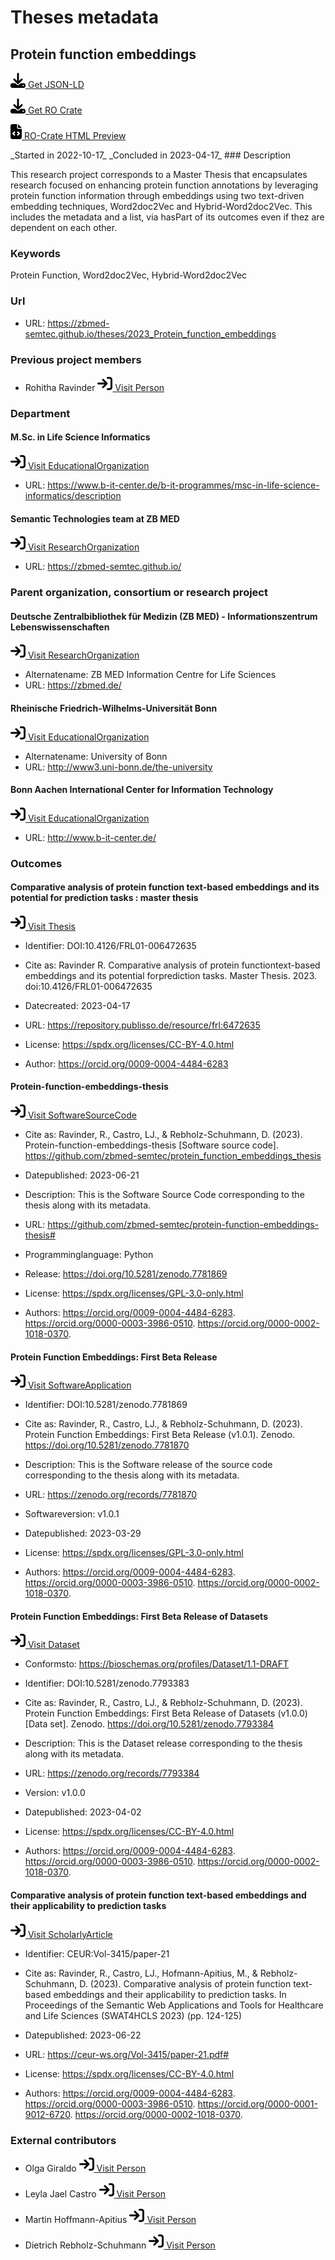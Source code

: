 # Theses metadata

## Protein function embeddings

<p><img src = "/images/get.svg" alt="Get JSON-LD"/><a href="../../metadata/theses/2023_Protein_function_embeddings.json" target="_blank" download="metadata.json"> Get JSON-LD</a></p>
<p><img src = "/images/get.svg" alt="Get RO-Crate"/><a href="../../metadata/theses/2023_Protein_function_embeddings/ro-crate-metadata.json" target="_blank" download="ro-crate-metadata.json"> Get RO Crate</a></p>
<p><img src = "/images/preview.svg" alt="RO-Crate HTML Preview"/><a href="../../metadata/theses/2023_Protein_function_embeddings/ro-crate-preview.html" id="open-preview" target="_blank"> RO-Crate HTML Preview</a></p>
_Started in 2022-10-17_
_Concluded in 2023-04-17_
### Description

This research project corresponds to a Master Thesis that encapsulates research focused on enhancing protein function annotations by leveraging protein function information through embeddings using two text-driven embedding techniques, Word2doc2Vec and Hybrid-Word2doc2Vec. This includes the metadata and a list, via hasPart of its outcomes even if thez are dependent on each other.
### Keywords

Protein Function, Word2doc2Vec, Hybrid-Word2doc2Vec
### Url

- URL: <a href="https://zbmed-semtec.github.io/theses/2023_Protein_function_embeddings" target="_blank">https://zbmed-semtec.github.io/theses/2023_Protein_function_embeddings</a>

### Previous project members

- Rohitha Ravinder		<a href="https://orcid.org/0009-0004-4484-6283" target="_blank"><img src = "/images/visit.svg" alt="Visit URL"/> Visit Person</a>

### Department

#### M.Sc. in Life Science Informatics

<a href="https://www.b-it-center.de/b-it-programmes/msc-in-life-science-informatics/" target="_blank"><img src = "/images/visit.svg" alt="Visit URL"/> Visit EducationalOrganization</a>

- URL: <a href="https://www.b-it-center.de/b-it-programmes/msc-in-life-science-informatics/description" target="_blank">https://www.b-it-center.de/b-it-programmes/msc-in-life-science-informatics/description</a>

#### Semantic Technologies team at ZB MED

<a href="https://w3id.org/zbmed-semtec" target="_blank"><img src = "/images/visit.svg" alt="Visit URL"/> Visit ResearchOrganization</a>

- URL: <a href="https://zbmed-semtec.github.io/" target="_blank">https://zbmed-semtec.github.io/</a>

### Parent organization, consortium or research project

#### Deutsche Zentralbibliothek für Medizin (ZB MED) - Informationszentrum Lebenswissenschaften

<a href="https://ror.org/0259fwx54" target="_blank"><img src = "/images/visit.svg" alt="Visit URL"/> Visit ResearchOrganization</a>

- Alternatename: ZB MED Information Centre for Life Sciences
- URL: <a href="https://zbmed.de/" target="_blank">https://zbmed.de/</a>

#### Rheinische Friedrich-Wilhelms-Universität Bonn

<a href="https://ror.org/041nas322" target="_blank"><img src = "/images/visit.svg" alt="Visit URL"/> Visit EducationalOrganization</a>

- Alternatename: University of Bonn
- URL: <a href="http://www3.uni-bonn.de/the-university" target="_blank">http://www3.uni-bonn.de/the-university</a>

#### Bonn Aachen International Center for Information Technology

<a href="https://ror.org/054zhq066" target="_blank"><img src = "/images/visit.svg" alt="Visit URL"/> Visit EducationalOrganization</a>

- URL: <a href="http://www.b-it-center.de/" target="_blank">http://www.b-it-center.de/</a>

### Outcomes

#### Comparative analysis of protein function text-based embeddings and its potential for prediction tasks : master thesis

<a href="https://doi.org/10.4126/FRL01-006472635" target="_blank"><img src = "/images/visit.svg" alt="Visit URL"/> Visit Thesis</a>

- Identifier: DOI:10.4126/FRL01-006472635
- Cite as: Ravinder R. Comparative analysis of protein functiontext-based embeddings and its potential forprediction tasks. Master Thesis. 2023. doi:10.4126/FRL01-006472635
- Datecreated: 2023-04-17
- URL: <a href="https://repository.publisso.de/resource/frl:6472635" target="_blank">https://repository.publisso.de/resource/frl:6472635</a>

- License: <a href="https://spdx.org/licenses/CC-BY-4.0.html" target="_blank">https://spdx.org/licenses/CC-BY-4.0.html</a> 
- Author: <a href="https://orcid.org/0009-0004-4484-6283" target="_blank">https://orcid.org/0009-0004-4484-6283</a> 
#### Protein-function-embeddings-thesis

<a href="https://github.com/zbmed-semtec/protein-function-embeddings-thesis" target="_blank"><img src = "/images/visit.svg" alt="Visit URL"/> Visit SoftwareSourceCode</a>

- Cite as: Ravinder, R., Castro, LJ., & Rebholz-Schuhmann, D. (2023). Protein-function-embeddings-thesis [Software source code]. https://github.com/zbmed-semtec/protein_function_embeddings_thesis
- Datepublished: 2023-06-21
- Description: This is the Software Source Code corresponding to the thesis along with its metadata.
- URL: <a href="https://github.com/zbmed-semtec/protein-function-embeddings-thesis#" target="_blank">https://github.com/zbmed-semtec/protein-function-embeddings-thesis#</a>

- Programminglanguage: Python
- Release: <a href="https://doi.org/10.5281/zenodo.7781869" target="_blank">https://doi.org/10.5281/zenodo.7781869</a> 
- License: <a href="https://spdx.org/licenses/GPL-3.0-only.html" target="_blank">https://spdx.org/licenses/GPL-3.0-only.html</a> 
- Authors: <a href="https://orcid.org/0009-0004-4484-6283" target="_blank">https://orcid.org/0009-0004-4484-6283</a>. <a href="https://orcid.org/0000-0003-3986-0510" target="_blank">https://orcid.org/0000-0003-3986-0510</a>. <a href="https://orcid.org/0000-0002-1018-0370" target="_blank">https://orcid.org/0000-0002-1018-0370</a>. 
#### Protein Function Embeddings: First Beta Release

<a href="https://doi.org/10.5281/zenodo.7781869" target="_blank"><img src = "/images/visit.svg" alt="Visit URL"/> Visit SoftwareApplication</a>

- Identifier: DOI:10.5281/zenodo.7781869
- Cite as: Ravinder, R., Castro, LJ., & Rebholz-Schuhmann, D. (2023). Protein Function Embeddings: First Beta Release (v1.0.1). Zenodo. https://doi.org/10.5281/zenodo.7781870
- Description: This is the Software release of the source code corresponding to the thesis along with its metadata.
- URL: <a href="https://zenodo.org/records/7781870" target="_blank">https://zenodo.org/records/7781870</a>

- Softwareversion: v1.0.1
- Datepublished: 2023-03-29
- License: <a href="https://spdx.org/licenses/GPL-3.0-only.html" target="_blank">https://spdx.org/licenses/GPL-3.0-only.html</a> 
- Authors: <a href="https://orcid.org/0009-0004-4484-6283" target="_blank">https://orcid.org/0009-0004-4484-6283</a>. <a href="https://orcid.org/0000-0003-3986-0510" target="_blank">https://orcid.org/0000-0003-3986-0510</a>. <a href="https://orcid.org/0000-0002-1018-0370" target="_blank">https://orcid.org/0000-0002-1018-0370</a>. 
#### Protein Function Embeddings: First Beta Release of Datasets

<a href="https://doi.org/10.5281/zenodo.7793383" target="_blank"><img src = "/images/visit.svg" alt="Visit URL"/> Visit Dataset</a>

- Conformsto: https://bioschemas.org/profiles/Dataset/1.1-DRAFT
- Identifier: DOI:10.5281/zenodo.7793383
- Cite as: Ravinder, R., Castro, LJ., & Rebholz-Schuhmann, D. (2023). Protein Function Embeddings: First Beta Release of Datasets (v1.0.0) [Data set]. Zenodo. https://doi.org/10.5281/zenodo.7793384
- Description: This is the Dataset release corresponding to the thesis along with its metadata.
- URL: <a href="https://zenodo.org/records/7793384" target="_blank">https://zenodo.org/records/7793384</a>

- Version: v1.0.0
- Datepublished: 2023-04-02
- License: <a href="https://spdx.org/licenses/CC-BY-4.0.html" target="_blank">https://spdx.org/licenses/CC-BY-4.0.html</a> 
- Authors: <a href="https://orcid.org/0009-0004-4484-6283" target="_blank">https://orcid.org/0009-0004-4484-6283</a>. <a href="https://orcid.org/0000-0003-3986-0510" target="_blank">https://orcid.org/0000-0003-3986-0510</a>. <a href="https://orcid.org/0000-0002-1018-0370" target="_blank">https://orcid.org/0000-0002-1018-0370</a>. 
#### Comparative analysis of protein function text-based embeddings and their applicability to prediction tasks

<a href="https://ceur-ws.org/Vol-3415/paper-21.pdf" target="_blank"><img src = "/images/visit.svg" alt="Visit URL"/> Visit ScholarlyArticle</a>

- Identifier: CEUR:Vol-3415/paper-21
- Cite as: Ravinder, R., Castro, LJ., Hofmann-Apitius, M., & Rebholz-Schuhmann, D. (2023). Comparative analysis of protein function text-based embeddings and their applicability to prediction tasks. In Proceedings of the Semantic Web Applications and Tools for Healthcare and Life Sciences (SWAT4HCLS 2023) (pp. 124-125)
- Datepublished: 2023-06-22
- URL: <a href="https://ceur-ws.org/Vol-3415/paper-21.pdf#" target="_blank">https://ceur-ws.org/Vol-3415/paper-21.pdf#</a>

- License: <a href="https://spdx.org/licenses/CC-BY-4.0.html" target="_blank">https://spdx.org/licenses/CC-BY-4.0.html</a> 
- Authors: <a href="https://orcid.org/0009-0004-4484-6283" target="_blank">https://orcid.org/0009-0004-4484-6283</a>. <a href="https://orcid.org/0000-0003-3986-0510" target="_blank">https://orcid.org/0000-0003-3986-0510</a>. <a href="https://orcid.org/0000-0001-9012-6720" target="_blank">https://orcid.org/0000-0001-9012-6720</a>. <a href="https://orcid.org/0000-0002-1018-0370" target="_blank">https://orcid.org/0000-0002-1018-0370</a>. 
### External contributors

- Olga Giraldo		<a href="https://orcid.org/0000-0003-2978-8922" target="_blank"><img src = "/images/visit.svg" alt="Visit URL"/> Visit Person</a>

- Leyla Jael Castro		<a href="https://orcid.org/0000-0003-3986-0510" target="_blank"><img src = "/images/visit.svg" alt="Visit URL"/> Visit Person</a>

- Martin Hoffmann-Apitius		<a href="https://orcid.org/0000-0001-9012-6720" target="_blank"><img src = "/images/visit.svg" alt="Visit URL"/> Visit Person</a>

- Dietrich Rebholz-Schuhmann		<a href="https://orcid.org/0000-0002-1018-0370" target="_blank"><img src = "/images/visit.svg" alt="Visit URL"/> Visit Person</a>



<script type="application/ld+json">
{
  "@context": "https://schema.org/",
  "@id": "https://w3id.org/zbmed-semtec/theses/2023_Protein_function_embeddings",
  "@type": "ResearchProject",
  "name": "Protein function embeddings",
  "foundingDate": "2022-10-17",
  "dissolutionDate": "2023-04-17",
  "description": "This research project corresponds to a Master Thesis that encapsulates research focused on enhancing protein function annotations by leveraging protein function information through embeddings using two text-driven embedding techniques, Word2doc2Vec and Hybrid-Word2doc2Vec. This includes the metadata and a list, via hasPart of its outcomes even if thez are dependent on each other.",
  "keywords": "Protein Function, Word2doc2Vec, Hybrid-Word2doc2Vec",
  "url": "https://zbmed-semtec.github.io/theses/2023_Protein_function_embeddings",
  "alumni": [
    {
      "@type": "Person",
      "@id": "https://orcid.org/0009-0004-4484-6283",
      "givenName": "Rohitha",
      "familyName": "Ravinder"
    }
  ],
  "department": [
    {
      "@type": "EducationalOrganization",
      "@id": "https://www.b-it-center.de/b-it-programmes/msc-in-life-science-informatics/",
      "name": "M.Sc. in Life Science Informatics",
      "url": "https://www.b-it-center.de/b-it-programmes/msc-in-life-science-informatics/description"
    },
    {
      "@type": "ResearchOrganization",
      "@id": "https://w3id.org/zbmed-semtec",
      "name": "Semantic Technologies team at ZB MED",
      "url": "https://zbmed-semtec.github.io/"
    }
  ],
  "parentOrganization": [
    {
      "@type": "ResearchOrganization",
      "@id": "https://ror.org/0259fwx54",
      "name": "Deutsche Zentralbibliothek f\u00fcr Medizin (ZB MED) - Informationszentrum Lebenswissenschaften",
      "alternateName": "ZB MED Information Centre for Life Sciences",
      "url": "https://zbmed.de/"
    },
    {
      "@type": "EducationalOrganization",
      "@id": "https://ror.org/041nas322",
      "name": "Rheinische Friedrich-Wilhelms-Universit\u00e4t Bonn",
      "alternateName": "University of Bonn",
      "url": "http://www3.uni-bonn.de/the-university"
    },
    {
      "@type": "EducationalOrganization",
      "@id": "https://ror.org/054zhq066",
      "name": "Bonn Aachen International Center for Information Technology",
      "url": "http://www.b-it-center.de/"
    }
  ],
  "knowsAbout": [
    {
      "@type": "Thesis",
      "@id": "https://doi.org/10.4126/FRL01-006472635",
      "identifier": "DOI:10.4126/FRL01-006472635",
      "alternativeHeadline": "Ravinder R. Comparative analysis of protein functiontext-based embeddings and its potential forprediction tasks. Master Thesis. 2023. doi:10.4126/FRL01-006472635",
      "name": "Comparative analysis of protein function text-based embeddings and its potential for prediction tasks : master thesis",
      "dateCreated": "2023-04-17",
      "url": "https://repository.publisso.de/resource/frl:6472635",
      "license": {
        "@type": "CreativeWork",
        "@id": "https://spdx.org/licenses/CC-BY-4.0.html",
        "name": "Creative Commons Attribution 4.0 International",
        "alternateName": "CC BY 4.0",
        "url": "https://creativecommons.org/licenses/by/4.0/"
      },
      "author": {
        "@id": "https://orcid.org/0009-0004-4484-6283"
      }
    },
    {
      "@type": "SoftwareSourceCode",
      "@id": "https://github.com/zbmed-semtec/protein-function-embeddings-thesis",
      "citation": "Ravinder, R., Castro, LJ., & Rebholz-Schuhmann, D. (2023). Protein-function-embeddings-thesis [Software source code]. https://github.com/zbmed-semtec/protein_function_embeddings_thesis",
      "datePublished": "2023-06-21",
      "name": "Protein-function-embeddings-thesis",
      "description": "This is the Software Source Code corresponding to the thesis along with its metadata.",
      "url": "https://github.com/zbmed-semtec/protein-function-embeddings-thesis#",
      "programmingLanguage": "Python",
      "targetProduct": {
        "@id": "https://doi.org/10.5281/zenodo.7781869"
      },
      "license": {
        "@type": "CreativeWork",
        "@id": "https://spdx.org/licenses/GPL-3.0-only.html",
        "name": "GPL-3.0-only",
        "url": "https://www.gnu.org/licenses/gpl-3.0-standalone.html"
      },
      "author": [
        {
          "@id": "https://orcid.org/0009-0004-4484-6283"
        },
        {
          "@id": "https://orcid.org/0000-0003-3986-0510"
        },
        {
          "@id": "https://orcid.org/0000-0002-1018-0370"
        }
      ]
    },
    {
      "@type": "SoftwareApplication",
      "@id": "https://doi.org/10.5281/zenodo.7781869",
      "identifier": "DOI:10.5281/zenodo.7781869",
      "citation": "Ravinder, R., Castro, LJ., & Rebholz-Schuhmann, D. (2023). Protein Function Embeddings: First Beta Release (v1.0.1). Zenodo. https://doi.org/10.5281/zenodo.7781870",
      "http://purl.org/dc/terms/conformsTo": "https://bioschemas.org/profiles/ComputationalTool/1.0-RELEASE",
      "name": "Protein Function Embeddings: First Beta Release",
      "description": "This is the Software release of the source code corresponding to the thesis along with its metadata.",
      "url": "https://zenodo.org/records/7781870",
      "softwareVersion": "v1.0.1",
      "datePublished": "2023-03-29",
      "license": {
        "@type": "CreativeWork",
        "@id": "https://spdx.org/licenses/GPL-3.0-only.html",
        "name": "GPL-3.0-only",
        "url": "https://www.gnu.org/licenses/gpl-3.0-standalone.html"
      },
      "author": [
        {
          "@id": "https://orcid.org/0009-0004-4484-6283"
        },
        {
          "@id": "https://orcid.org/0000-0003-3986-0510"
        },
        {
          "@id": "https://orcid.org/0000-0002-1018-0370"
        }
      ]
    },
    {
      "@type": "Dataset",
      "@id": "https://doi.org/10.5281/zenodo.7793383",
      "conformsTo": "https://bioschemas.org/profiles/Dataset/1.1-DRAFT",
      "identifier": "DOI:10.5281/zenodo.7793383",
      "citation": "Ravinder, R., Castro, LJ., & Rebholz-Schuhmann, D. (2023). Protein Function Embeddings: First Beta Release of Datasets (v1.0.0) [Data set]. Zenodo. https://doi.org/10.5281/zenodo.7793384",
      "name": "Protein Function Embeddings: First Beta Release of Datasets",
      "description": "This is the Dataset release corresponding to the thesis along with its metadata.",
      "url": "https://zenodo.org/records/7793384",
      "version": "v1.0.0",
      "datePublished": "2023-04-02",
      "license": {
        "@type": "CreativeWork",
        "@id": "https://spdx.org/licenses/CC-BY-4.0.html",
        "name": "Creative Commons Attribution 4.0 International",
        "alternateName": "CC BY 4.0",
        "url": "https://creativecommons.org/licenses/by/4.0/"
      },
      "author": [
        {
          "@id": "https://orcid.org/0009-0004-4484-6283"
        },
        {
          "@id": "https://orcid.org/0000-0003-3986-0510"
        },
        {
          "@id": "https://orcid.org/0000-0002-1018-0370"
        }
      ]
    },
    {
      "@type": "ScholarlyArticle",
      "@id": "https://ceur-ws.org/Vol-3415/paper-21.pdf",
      "http://purl.org/dc/terms/conformsTo": "https://bioschemas.org/profiles/ScholarlyArticle/0.3-DRAFT",
      "identifier": "CEUR:Vol-3415/paper-21",
      "alternativeHeadline": "Ravinder, R., Castro, LJ., Hofmann-Apitius, M., & Rebholz-Schuhmann, D. (2023). Comparative analysis of protein function text-based embeddings and their applicability to prediction tasks. In Proceedings of the Semantic Web Applications and Tools for Healthcare and Life Sciences (SWAT4HCLS 2023) (pp. 124-125)",
      "name": "Comparative analysis of protein function text-based embeddings and their applicability to prediction tasks",
      "datePublished": "2023-06-22",
      "url": "https://ceur-ws.org/Vol-3415/paper-21.pdf#",
      "license": {
        "@type": "CreativeWork",
        "@id": "https://spdx.org/licenses/CC-BY-4.0.html",
        "name": "Creative Commons Attribution 4.0 International",
        "alternateName": "CC BY 4.0",
        "url": "https://creativecommons.org/licenses/by/4.0/"
      },
      "author": [
        {
          "@id": "https://orcid.org/0009-0004-4484-6283"
        },
        {
          "@id": "https://orcid.org/0000-0003-3986-0510"
        },
        {
          "@id": "https://orcid.org/0000-0001-9012-6720"
        },
        {
          "@id": "https://orcid.org/0000-0002-1018-0370"
        }
      ]
    }
  ],
  "member": [
    {
      "@type": "Person",
      "@id": "https://orcid.org/0000-0003-2978-8922",
      "givenName": "Olga",
      "familyName": "Giraldo"
    },
    {
      "@type": "Person",
      "@id": "https://orcid.org/0000-0003-3986-0510",
      "givenName": "Leyla Jael",
      "familyName": "Castro"
    },
    {
      "@type": "Person",
      "@id": "https://orcid.org/0000-0001-9012-6720",
      "givenName": "Martin",
      "familyName": "Hoffmann-Apitius"
    },
    {
      "@type": "Person",
      "@id": "https://orcid.org/0000-0002-1018-0370",
      "givenName": "Dietrich",
      "familyName": "Rebholz-Schuhmann"
    }
  ]
}
</script>


